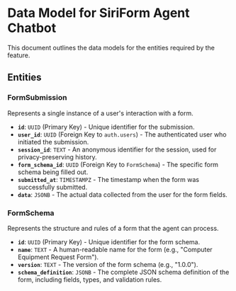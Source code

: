 # Data Model for SiriForm Agent Chatbot

This document outlines the data models for the entities required by the feature.

## Entities

### FormSubmission
Represents a single instance of a user's interaction with a form.

-   **`id`**: `UUID` (Primary Key) - Unique identifier for the submission.
-   **`user_id`**: `UUID` (Foreign Key to `auth.users`) - The authenticated user who initiated the submission.
-   **`session_id`**: `TEXT` - An anonymous identifier for the session, used for privacy-preserving history.
-   **`form_schema_id`**: `UUID` (Foreign Key to `FormSchema`) - The specific form schema being filled out.
-   **`submitted_at`**: `TIMESTAMPZ` - The timestamp when the form was successfully submitted.
-   **`data`**: `JSONB` - The actual data collected from the user for the form fields.

### FormSchema
Represents the structure and rules of a form that the agent can process.

-   **`id`**: `UUID` (Primary Key) - Unique identifier for the form schema.
-   **`name`**: `TEXT` - A human-readable name for the form (e.g., "Computer Equipment Request Form").
-   **`version`**: `TEXT` - The version of the form schema (e.g., "1.0.0").
-   **`schema_definition`**: `JSONB` - The complete JSON schema definition of the form, including fields, types, and validation rules.
